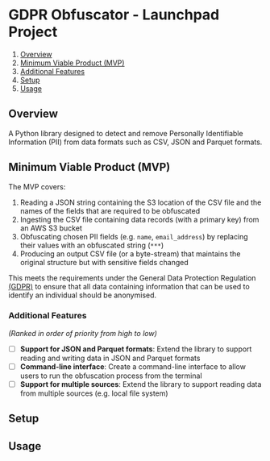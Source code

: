 # GDPR Obfuscator - Launchpad Project

1. [Overview](#overview)
2. [Minimum Viable Product (MVP)](#minimum-viable-product-mvp)
3. [Additional Features](#additional-features)
4. [Setup](#setup)
5. [Usage](#usage)

## Overview

A Python library designed to detect and remove Personally Identifiable Information (PII) from data formats such as CSV, JSON and Parquet formats.

## Minimum Viable Product (MVP)

The MVP covers:
1. Reading a JSON string containing the S3 location of the CSV file and the names of the fields that are required to be obfuscated
2. Ingesting the CSV file containing data records (with a primary key) from an AWS S3 bucket
3. Obfuscating chosen PII fields (e.g. `name`, `email_address`) by replacing their values with an obfuscated string (`***`)
4. Producing an output CSV file (or a byte-stream) that maintains the original structure but with sensitive fields changed

This meets the requirements under the General Data Protection Regulation [(GDPR)](https://ico.org.uk/media/for-organisations/guide-to-data-protection/guide-to-the-general-data-protection-regulation-gdpr-1-1.pdf) to ensure that all data containing information that can be used to identify an individual should be anonymised.

### Additional Features

*(Ranked in order of priority from high to low)*

- [ ] **Support for JSON and Parquet formats**: Extend the library to support reading and writing data in JSON and Parquet formats
- [ ] **Command-line interface**: Create a command-line interface to allow users to run the obfuscation process from the terminal
- [ ] **Support for multiple sources**: Extend the library to support reading data from multiple sources (e.g. local file system)

## Setup

## Usage

